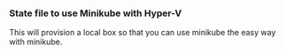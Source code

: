 ### State file to use Minikube with Hyper-V

This will provision a local box so that you can use minikube the easy way with minikube.